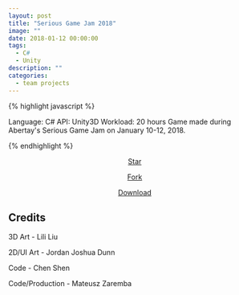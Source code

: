 ```yaml
---
layout: post
title: "Serious Game Jam 2018"
image: ""
date: 2018-01-12 00:00:00
tags:
  - C#
  - Unity
description: ""
categories:
  - team projects
---
```


{% highlight javascript %}

Language: C#
API: Unity3D
Workload: 20 hours
Game made during Abertay's Serious Game Jam on January 10-12, 2018.

{% endhighlight %}

<!-- BUTTONS -->
<center>
<body>

<!-- Place this tag where you want the button to render. -->

<a class="github-button" href="https://github.com/xyskin/Chemistry-Game-Jam" data-icon="octicon-star" aria-label="Star xyskin/Chemistry-Game-Jam on GitHub">Star</a>

<!-- Place this tag where you want the button to render. -->

<a class="github-button" href="https://github.com/xyskin/Chemistry-Game-Jam/fork" data-icon="octicon-repo-forked" aria-label="Fork xyskin/Chemistry-Game-Jam on GitHub">Fork</a>

<!-- Place this tag where you want the button to render. -->

<a class="github-button" href="https://github.com/xyskin/Chemistry-Game-Jam/archive/master.zip" data-icon="octicon-cloud-download" aria-label="Download xyskin/Chemistry-Game-Jam on GitHub">Download</a>

<!-- Place this tag in your head or just before your close body tag. -->
<script async defer src="https://buttons.github.io/buttons.js"></script>

</body>
</center>

<!-- <center>
<iframe
width="560" height="315"
src="https://www.youtube.com/embed/G7QTE65uGhw"
frameborder="0"
allow="accelerometer;
autoplay;
encrypted-media;
gyroscope;
picture-in-picture"
allowfullscreen>
</iframe>
</center> -->

## Credits

3D Art - Lili Liu

2D/UI Art - Jordan Joshua Dunn

Code - Chen Shen

Code/Production - Mateusz Zaremba

